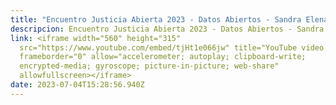 ```yaml
---
title: "Encuentro Justicia Abierta 2023 - Datos Abiertos - Sandra Elena "
descripcion: Encuentro Justicia Abierta 2023 - Datos Abiertos - Sandra Elena
link: <iframe width="560" height="315"
  src="https://www.youtube.com/embed/tjHt1e066jw" title="YouTube video player"
  frameborder="0" allow="accelerometer; autoplay; clipboard-write;
  encrypted-media; gyroscope; picture-in-picture; web-share"
  allowfullscreen></iframe>
date: 2023-07-04T15:28:56.940Z
---
```

